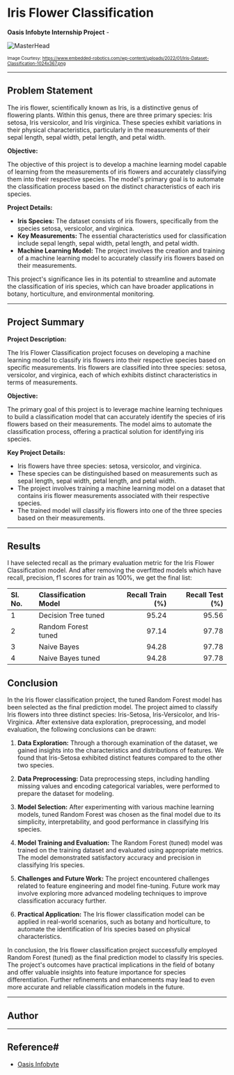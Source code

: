 # Iris Flower Classification

**Oasis Infobyte Internship Project** - 

![MasterHead](https://www.embedded-robotics.com/wp-content/uploads/2022/01/Iris-Dataset-Classification-1024x367.png)

<font size="1">Image Courtesy: https://www.embedded-robotics.com/wp-content/uploads/2022/01/Iris-Dataset-Classification-1024x367.png</font>


---

## Problem Statement

The iris flower, scientifically known as Iris, is a distinctive genus of flowering plants. Within this genus, there are three primary species: Iris setosa, Iris versicolor, and Iris virginica. These species exhibit variations in their physical characteristics, particularly in the measurements of their sepal length, sepal width, petal length, and petal width.

**Objective:**

The objective of this project is to develop a machine learning model capable of learning from the measurements of iris flowers and accurately classifying them into their respective species. The model's primary goal is to automate the classification process based on the distinct characteristics of each iris species.

**Project Details:**

- **Iris Species:** The dataset consists of iris flowers, specifically from the species setosa, versicolor, and virginica.
- **Key Measurements:** The essential characteristics used for classification include sepal length, sepal width, petal length, and petal width.
- **Machine Learning Model:** The project involves the creation and training of a machine learning model to accurately classify iris flowers based on their measurements.

This project's significance lies in its potential to streamline and automate the classification of iris species, which can have broader applications in botany, horticulture, and environmental monitoring.

---

## Project Summary

**Project Description:**

The Iris Flower Classification project focuses on developing a machine learning model to classify iris flowers into their respective species based on specific measurements. Iris flowers are classified into three species: setosa, versicolor, and virginica, each of which exhibits distinct characteristics in terms of measurements.

**Objective:**

The primary goal of this project is to leverage machine learning techniques to build a classification model that can accurately identify the species of iris flowers based on their measurements. The model aims to automate the classification process, offering a practical solution for identifying iris species.

**Key Project Details:**

- Iris flowers have three species: setosa, versicolor, and virginica.
- These species can be distinguished based on measurements such as sepal length, sepal width, petal length, and petal width.
- The project involves training a machine learning model on a dataset that contains iris flower measurements associated with their respective species.
- The trained model will classify iris flowers into one of the three species based on their measurements.

---

## Results

I have selected recall as the primary evaluation metric for the Iris Flower Classification model. And after removing the overfitted models which have recall, precision, f1 scores for train as 100%, we get the final list:

| Sl. No. | Classification Model      |   Recall Train (%) |   Recall Test (%) |
|:--------|:--------------------------|---------------:|--------------:|
|    1    | Decision Tree tuned       |       95.24  |      95.56 |
|    2    | Random Forest tuned       |       97.14  |      97.78 |
|    3    | Naive Bayes               |       94.28 |      97.78 |
|    4    | Naive Bayes tuned         |       94.28 |      97.78 |

## Conclusion

In the Iris flower classification project, the tuned Random Forest model has been selected as the final prediction model. The project aimed to classify Iris flowers into three distinct species: Iris-Setosa, Iris-Versicolor, and Iris-Virginica. After extensive data exploration, preprocessing, and model evaluation, the following conclusions can be drawn:

1. **Data Exploration:** Through a thorough examination of the dataset, we gained insights into the characteristics and distributions of features. We found that Iris-Setosa exhibited distinct features compared to the other two species.

2. **Data Preprocessing:** Data preprocessing steps, including handling missing values and encoding categorical variables, were performed to prepare the dataset for modeling.

3. **Model Selection:** After experimenting with various machine learning models, tuned Random Forest was chosen as the final model due to its simplicity, interpretability, and good performance in classifying Iris species.

4. **Model Training and Evaluation:** The Random Forest (tuned) model was trained on the training dataset and evaluated using appropriate metrics. The model demonstrated satisfactory accuracy and precision in classifying Iris species.

5. **Challenges and Future Work:** The project encountered challenges related to feature engineering and model fine-tuning. Future work may involve exploring more advanced modeling techniques to improve classification accuracy further.

6. **Practical Application:** The Iris flower classification model can be applied in real-world scenarios, such as botany and horticulture, to automate the identification of Iris species based on physical characteristics.

In conclusion, the Iris flower classification project successfully employed Random Forest (tuned) as the final prediction model to classify Iris species. The project's outcomes have practical implications in the field of botany and offer valuable insights into feature importance for species differentiation. Further refinements and enhancements may lead to even more accurate and reliable classification models in the future.

---

## Author


---

## Reference#
 - [Oasis Infobyte](https://oasisinfobyte.com/)
